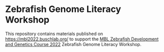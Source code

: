 # Zebrafish Genome Literacy Workshop

This repository contains materials published on https://mbl2022.buschlab.org/ to support the [MBL Zebrafish Development and Genetics Course 2022](https://www.mbl.edu/education/advanced-research-training-courses/course-offerings/zebrafish-development-and-genetics) Zebrafish Genome Literacy Workshop.
